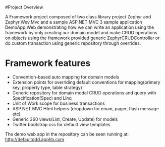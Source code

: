 #Project Overview

A Framework project composed of two class library project Zephyr and Zephyr.Wev.Mvc and a sample ASP.NET MVC 3 sample application DemoApp.Web demonstrating how we can write an application using the framework by only creating our domain model and make CRUD operations on objects using the framework provided generic ZephyrCRUDController or do custom transaction using generic repository through overrides.

Framework features
===================
* Convention-based auto mapping for domain models
* Extension points for overriding default conventions for mapping(primary key, property type, table strategy)
* Generic repository for domain model CRUD operations and query with Specification(Spec) and Linq
* Unit of Work scope for business transactions
* ASP.NET MVC Html helpers (dropdown for enum, pager, flash message etc)
* Generic 360 views(List, Create, Update) for models
* Twitter bootstrap css for default view templates


The demo web app in the repository can be seen running at:
http://defaultddd.apphb.com


